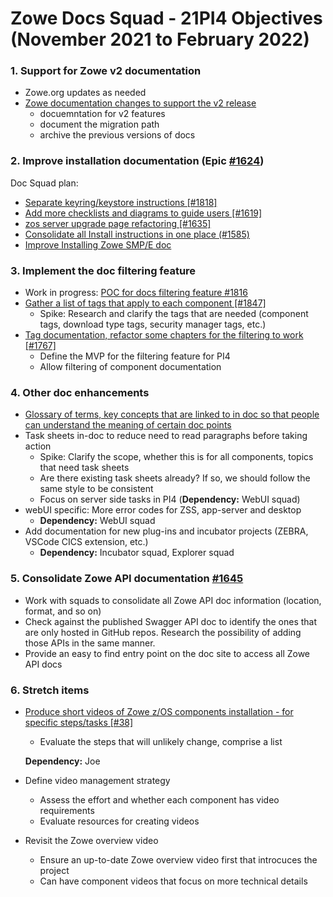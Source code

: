 # Zowe Docs Squad - 21PI4 Objectives (November 2021 to February 2022)

### 1. Support for Zowe v2 documentation

- Zowe.org updates as needed
- [Zowe documentation changes to support the v2 release](https://github.com/zowe/docs-site/issues/1826) 
   - docuemntation for v2 features
   - document the migration path
   - archive the previous versions of docs

### 2. Improve installation documentation (Epic [#1624](https://github.com/zowe/docs-site/issues/1624)) 

Doc Squad plan: 

- [Separate keyring/keystore instructions [#1818]](https://github.com/zowe/docs-site/issues/1818)
- [Add more checklists and diagrams to guide users [#1619]](https://github.com/zowe/docs-site/issues/1619)
- [zos server upgrade page refactoring [#1635]](https://github.com/zowe/docs-site/issues/1635)
- [Consolidate all Install instructions in one place (#1585)](https://github.com/zowe/docs-site/issues/1585)
- [Improve Installing Zowe SMP/E doc](https://github.com/zowe/docs-site/issues/1637)

### 3. Implement the doc filtering feature

- Work in progress: [POC for docs filtering feature #1816](https://github.com/zowe/docs-site/pull/1816)
- [Gather a list of tags that apply to each component [#1847]](https://github.com/zowe/docs-site/issues/1847) 
   - Spike: Research and clarify the tags that are needed (component tags, download type tags, security manager tags, etc.)
- [Tag documentation, refactor some chapters for the filtering to work [#1767]](https://github.com/zowe/docs-site/issues/1767) 
   - Define the MVP for the filtering feature for PI4 
   - Allow filtering of component documentation
  
### 4. Other doc enhancements

- [Glossary of terms, key concepts that are linked to in doc so that people can understand the meaning of certain doc points](https://github.com/zowe/docs-site/issues/1319) 
- Task sheets in-doc to reduce need to read paragraphs before taking action
  - Spike: Clarify the scope, whether this is for all components, topics that need task sheets
  - Are there existing task sheets already? If so, we should follow the same style to be consistent
  - Focus on server side tasks in PI4  (**Dependency:** WebUI squad) 
- webUI specific: More error codes for ZSS, app-server and desktop 
  - **Dependency:** WebUI squad 
- Add documentation for new plug-ins and incubator projects (ZEBRA, VSCode CICS extension, etc.)
  - **Dependency:** Incubator squad, Explorer squad 

### 5. Consolidate Zowe API documentation [#1645](https://github.com/zowe/docs-site/issues/1645)

- Work with squads to consolidate all Zowe API doc information (location, format, and so on) 
- Check against the published Swagger API doc to identify the ones that are only hosted in GitHub repos. Research the possibility of adding those APIs in the same manner. 
- Provide an easy to find entry point on the doc site to access all Zowe API docs

### 6. Stretch items

- [Produce short videos of Zowe z/OS components installation - for specific steps/tasks [#38]](https://github.com/zowe/docs-site/issues/38)
  - Evaluate the steps that will unlikely change, comprise a list 

  **Dependency:** Joe

- Define video management strategy
  - Assess the effort and whether each component has video requirements
  - Evaluate resources for creating videos

- Revisit the Zowe overview video 
  - Ensure an up-to-date Zowe overview video first that introcuces the project
  - Can have component videos that focus on more technical details
